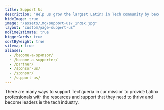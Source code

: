 ```yaml
---
title: Support Us
description: "Help us grow the largest Latinx in Tech community by becoming a partner, sponsor, speaker or volunteer. 💙"
hideImage: true
image: "/assets/img/support-us/_index.jpg"
layout: "custom/page-support-us"
noTimeEstimate: true
biggerCards: true
sortByWeight: true
sitemap: true
aliases:
  - /become-a-sponsor/
  - /become-a-supporter/
  - /partner/
  - /sponsor-us/
  - /sponsor/
  - /support-us/
---
```


There are many ways to support Techqueria in our mission to provide Latinx professionals with the resources and support that they need to thrive and become leaders in the tech industry.
